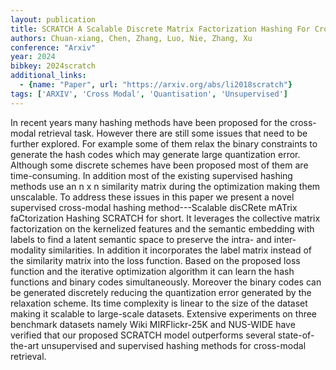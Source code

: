 ```yaml
---
layout: publication
title: SCRATCH A Scalable Discrete Matrix Factorization Hashing For Cross-modal Retrieval
authors: Chuan-xiang, Chen, Zhang, Luo, Nie, Zhang, Xu
conference: "Arxiv"
year: 2024
bibkey: 2024scratch
additional_links:
  - {name: "Paper", url: "https://arxiv.org/abs/li2018scratch"}
tags: ['ARXIV', 'Cross Modal', 'Quantisation', 'Unsupervised']
---
```

In recent years many hashing methods have been proposed for the cross-modal retrieval task. However there are still some issues that need to be further explored. For example some of them relax the binary constraints to generate the hash codes which may generate large quantization error. Although some discrete schemes have been proposed most of them are time-consuming. In addition most of the existing supervised hashing methods use an n x n similarity matrix during the optimization making them unscalable. To address these issues in this paper we present a novel supervised cross-modal hashing method---Scalable disCRete mATrix faCtorization Hashing SCRATCH for short. It leverages the collective matrix factorization on the kernelized features and the semantic embedding with labels to find a latent semantic space to preserve the intra- and inter-modality similarities. In addition it incorporates the label matrix instead of the similarity matrix into the loss function. Based on the proposed loss function and the iterative optimization algorithm it can learn the hash functions and binary codes simultaneously. Moreover the binary codes can be generated discretely reducing the quantization error generated by the relaxation scheme. Its time complexity is linear to the size of the dataset making it scalable to large-scale datasets. Extensive experiments on three benchmark datasets namely Wiki MIRFlickr-25K and NUS-WIDE have verified that our proposed SCRATCH model outperforms several state-of-the-art unsupervised and supervised hashing methods for cross-modal retrieval.
